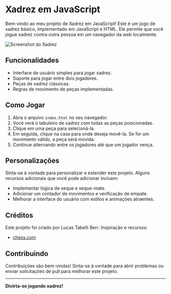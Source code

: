 # Xadrez em JavaScript

Bem-vindo ao meu projeto de Xadrez em JavaScript! Este é um jogo de xadrez básico, implementado em JavaScript e HTML. Ele permite que você jogue xadrez contra outra pessoa em um navegador da web localmente.

![Screenshot do Xadrez](screenshot.png)

## Funcionalidades

- Interface de usuário simples para jogar xadrez.
- Suporte para jogar entre dois jogadores.
- Peças de xadrez clássicas.
- Regras de movimento de peças implementadas.

## Como Jogar

1. Abra o arquivo `index.html` no seu navegador.
2. Você verá o tabuleiro de xadrez com todas as peças posicionadas.
3. Clique em uma peça para selecioná-la.
4. Em seguida, clique na casa para onde deseja movê-la. Se for um movimento válido, a peça será movida.
5. Continue alternando entre os jogadores até que um jogador vença.

## Personalizações

Sinta-se à vontade para personalizar e estender este projeto. Alguns recursos adicionais que você pode adicionar incluem:

- Implementar lógica de xeque e xeque-mate.
- Adicionar um contador de movimentos e verificação de empate.
- Melhorar a interface do usuário com estilos e animações atraentes.

## Créditos

Este projeto foi criado por Lucas Tabelli Berr.
Inspiração e recursos:

- [chess.com](https://www.chess.com/)

## Contribuindo

Contribuições são bem-vindas! Sinta-se à vontade para abrir problemas ou enviar solicitações de pull para melhorar este projeto.

---
**Divirta-se jogando xadrez!**
